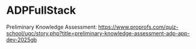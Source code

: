 # ADPFullStack

Preliminary Knowledge Assessment:   https://www.proprofs.com/quiz-school/ugc/story.php?title=preliminary-knowledge-assessment-adp-app-dev-2025gb
